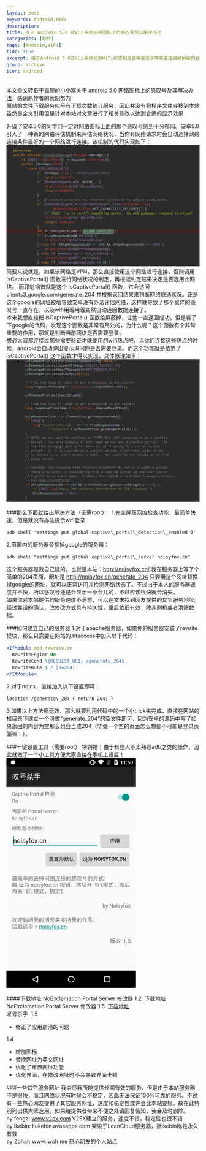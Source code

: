 ```yaml
---
layout: post
keywords: Android,WiFi
description:
title: 关于 Android 5.0 及以上系统网络图标上的感叹号及其解决办法
categories: [软件]
tags: [Android,WiFi]
tldr: true
excerpt: 由于Android 5.0及以上系统检测WiFi状态如是否需要登录等需要连接被屏蔽的谷歌服务器，因此需要做出相应修改去除之并保证正常功能
group: archive
icon: android
---
```


本文全文转载于<a href="http://www.noisyfox.cn/">狐狸的小小窝</a><a href="http://www.noisyfox.cn/45.html">关于 android 5.0 网络图标上的感叹号及其解决办法</a>，感谢原作者的长期努力  
原站的文件下载服务似乎有下载次数统计服务，因此并没有将程序文件转移到本站  
虽然是全文引用但是针对本站对文章进行了相关修改以达到合适的显示效果  

升级了安卓5.0的同学们一定对网络图标上面的那个感叹号感到十分郁闷。安卓5.0引入了一种新的网络评估机制来评估网络状况，当你有网络请求时会自动选择网络连接条件最好的一个网络进行连接。该机制的代码实现如下：
<img src="/image/post/20151011/1.png"><i class="fa fa-spiner"></i>
简要来说就是，如果该网络是VPN，那么直接使用这个网络进行连接，否则调用 isCaptivePortal() 函数进行网络状况的判定，再根据判定结果决定是否选用此网络。 而罪魁祸首就是这个 isCaptivePortal() 函数，它会访问 clients3.google.com/generate_204 并根据返回结果来判断网络联通状况。正是这个google的网址被墙导致安卓没有办法评估网络，这样就导致了那个蛋碎的感叹号一直存在，以及wifi用着用着突然自动连回数据连接了。  
本来我想直接把 isCaptivePortal() 函数给屏蔽掉，让他一直返回成功，但是看了下google的代码，发现这个函数是非常有用处的，为什么呢？这个函数有个非常重要的作用，那就是判断当前网络是否需要登录。  
想必大家都连接过那些需要验证才能使用的wifi热点吧，当你们连接这些热点的时候，android会自动弹出提示询问你是否需要登录。而这个功能就是依靠了 isCaptivePortal() 这个函数才得以实现，具体原理如下：
<img src="/image/post/20151011/2.png"><i class="fa fa-spiner"></i>

###那么下面就给出解决方法（无需root）：
1.完全屏蔽网络检查功能，最简单快速，但是就没有办法提示wifi登录：
<pre><code>adb shell "settings put global captive\_portal\_detection\_enabled 0"</code></pre>
2.用国内的服务器替换掉google的服务器：
<pre><code>adb shell "settings put global captive\_portal\_server noisyfox.cn"</code></pre>
这个服务器是我自己建的，也就是本站：http://noisyfox.cn/ 我在服务器上写了个简单的204页面，网址是 http://noisyfox.cn/generate_204 只要用这个网址替换掉google的网址，就可以正常访问并检测网络状态了。不过由于本人的服务器速度并不快，所以感叹号还是会显示一小会儿的，不过应该很快就会消失。  
如果你对本站提供的服务速度不满意，可以在文末找到网友提供的其它服务地址。  
经过靠谱的确认，改修改方式具有持久性，重启依旧有效，除非刷机或者清除数据。

###如何建立自己的服务器
1.对于apache服务器，如果你的服务器安装了rewrite模块，那么只需要在网站的.htaccess中加入以下代码：
```apache
<IfModule mod_rewrite.c>
  RewriteEngine On
  RewriteCond %{REQUEST_URI} /generate_204$
  RewriteRule $ / [R=204]
</IfModule>
```

2.对于nginx，直接加入以下设置即可：
<pre><code>location /generate\_204 { return 204; }</code></pre>
3.如果以上方法都无效，那么就要利用代码中的一个小trick来完成，直接在网站的根目录下建立一个叫做“generate\_204”的空文件即可，因为安卓的源码中写了如果返回的内容为空那么也会当成204（毕竟一个空的页面怎么想都不可能是登录页面嘛！）。

###一键设置工具（需要root）
锵锵锵！由于有些人不太熟悉adb之类的操作，因此就做了一个小工具方便大家直接在手机上设置！  
<img src="/image/post/20151011/Screenshot_20151010-235013.png" width="337.5" height="600"><i class="fa fa-spiner"></i>  

####下载地址
NoExclamation Portal Server 修改器 1.2 &nbsp;<a title="NoExclamation Portal Server 修改器 1.2" href="http://www.noisyfox.cn/?smd_process_download=1&amp;download_id=363" data-slimstat-tracking="false" data-slimstat-callback="true" data-slimstat-type="2">下载地址</a>  
NoExclamation Portal Server 修改器 1.5 &nbsp;<a title="NoExclamation Portal Server 修改器 1.5" href="http://www.noisyfox.cn/?smd_process_download=1&amp;download_id=318" data-slimstat-tracking="false" data-slimstat-callback="true" data-slimstat-type="2">下载地址</a>  
叹号杀手 &nbsp;1.5
<ul>
<li>修正了应用崩溃的问题</li>
</ul>
1.4
<ul>
<li>增加图标</li>
<li>替换网址为英文网址</li>
<li>优化了重置网址功能</li>
<li>优化界面，在修改网址时不会导致界面卡顿</li>
</ul>

###一些其它服务网址
我会尽我所能提供长期有效的服务，但是由于本站服务器不是很快，而且网络状况有时候会不稳定，因此无法保证100%可靠的服务。不过有一些热心网友提供了其它服务网址，速度和稳定性或许会比本站要好。故在此特别列出供大家选用。如果给提供者带来不便之处请回复告知，我会及时删除。  
by fengz: www.v2ex.com V2EX建立的服务，速度不错，稳定性也很不错  
by lkebin: liukebin.avosapps.com 架设于LeanCloud服务器，据lkebin称是永久有效  
by Zohar: www.iwch.me 热心网友的个人站点  
